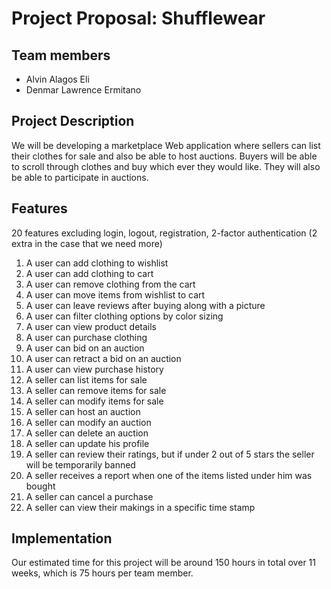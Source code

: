 # Project Proposal: Shufflewear

## Team members
- Alvin Alagos Eli
- Denmar Lawrence Ermitano

## Project Description
We will be developing a marketplace Web application where sellers can list their clothes for sale and also be able to host auctions.  Buyers will be able to scroll through clothes and buy which ever they would like. They will also be able to participate in auctions.

## Features
20 features excluding login, logout, registration, 2-factor authentication
(2 extra in the case that we need more)

1. A user can add clothing to wishlist
2. A user can add clothing to cart
3. A user can remove clothing from the cart
4. A user can move items from wishlist to cart
5. A user can leave reviews after buying along with a picture
6. A user can filter clothing options by color sizing
7. A user can view product details
8. A user can purchase clothing
9. A user can bid on an auction
10. A user can retract a bid on an auction
11. A user can view purchase history 
12. A seller can list items for sale
13. A seller can remove items for sale
14. A seller can modify items for sale
15. A seller can host an auction
16. A seller can modify an auction
17. A seller can delete an auction
18. A seller can update his profile
19. A seller can review their ratings, but if under 2 out of 5 stars the seller will be temporarily banned
20. A seller receives a report when one of the items listed under him was bought
21. A seller can cancel a purchase
22. A seller can view their makings in a specific time stamp

## Implementation
Our estimated time for this project will be around 150 hours in total over 11 weeks, which is 75 hours per team member.
